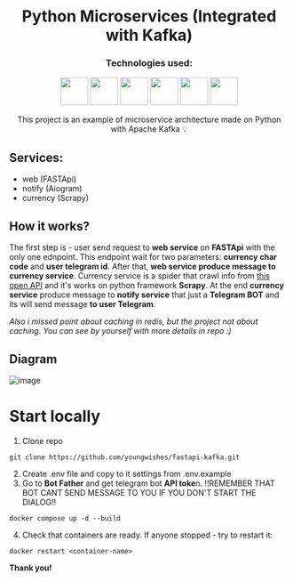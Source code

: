 <h1 align="center">
     Python Microservices (Integrated with Kafka)
</h1>

<h3 align="center">
     Technologies used:
</h3>

<p align="center">
   <img src="https://github.com/youngwishes/fastapi-kafka/assets/92817776/19c422d7-806d-4fe4-9773-bd789c2f4e78" width="50" height="50"/>
   <img src="https://github.com/youngwishes/fastapi-kafka/assets/92817776/e27bcc09-b947-4b27-88b4-94c6922eecfb" width="50" height="50"/>
   <img src="https://github.com/youngwishes/fastapi-kafka/assets/92817776/a9d9c54f-124d-425e-8691-ef11bf131d46" width="50" height="50"/>
   <img src="https://github.com/youngwishes/fastapi-kafka/assets/92817776/c5adda28-6ae4-4bd3-ae9d-676104b74dae" width="50" height="50"/>
   <img src="https://github.com/youngwishes/fastapi-kafka/assets/92817776/a824c8aa-89cb-4d22-9706-c2a5affb98a0" width="50" height="50"/>
   <img src="https://github.com/youngwishes/fastapi-kafka/assets/92817776/325440cb-2f74-4fdc-a4e2-85bc55000727" width="50" height="50"/>
</p>
<p align="center">
   This project is an example of microservice architecture made on Python with Apache Kafka 💡
</p>

## Services:
 - web (FASTApi)
 - notify (Aiogram)
 - currency (Scrapy)



## How it works?
The first step is - user send request to **web service** on **FASTApi** with the only one ednpoint. This endpoint wait for two parameters: **currency char code** and **user telegram id**.
After that, **web service produce message to currency service**. Currency service is a spider that crawl info from [this open API](https://www.cbr.ru/scripts/xml_daily.asp) and it's works on python framework **Scrapy**.
At the end **currency service** produce message to **notify service** that just a **Telegram BOT** and its will send message **to user Telegram**.

_Also i missed point about caching in redis, but the project not about caching. You can see by yourself with more details in repo :)_

## Diagram
![image](https://github.com/youngwishes/fastapi-kafka/assets/92817776/e4c032f1-e7b8-4d47-9262-ca14c6ee4f05)

# Start locally

1. Clone repo

```
git clone https://github.com/youngwishes/fastapi-kafka.git
```
2. Create .env file and copy to it settings from .env.example
3. Go to **Bot Father** and get telegram bot **API toke**n. !!REMEMBER THAT BOT CANT SEND MESSAGE TO YOU IF YOU DON'T START THE DIALOG!!
```
docker compose up -d --build
```
4. Check that containers are ready. If anyone stopped - try to restart it:
```
docker restart <container-name>
```
**Thank you!**
